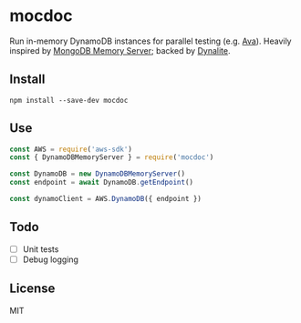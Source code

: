 # mocdoc

Run in-memory DynamoDB instances for parallel testing (e.g. [Ava](https://github.com/avajs/ava)). Heavily inspired by [MongoDB Memory Server](https://github.com/nodkz/mongodb-memory-server); backed by [Dynalite](https://github.com/mhart/dynalite).

## Install
```shell
npm install --save-dev mocdoc
```

## Use
```javascript
const AWS = require('aws-sdk')
const { DynamoDBMemoryServer } = require('mocdoc')

const DynamoDB = new DynamoDBMemoryServer()
const endpoint = await DynamoDB.getEndpoint()

const dynamoClient = AWS.DynamoDB({ endpoint })
```

## Todo
- [ ] Unit tests
- [ ] Debug logging

## License
MIT
